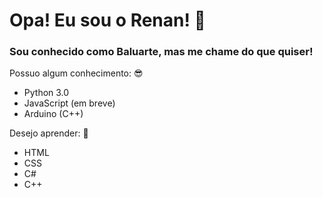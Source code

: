 # Opa! Eu sou o Renan! 🦊

### Sou conhecido como Baluarte, mas me chame do que quiser! 

Possuo algum conhecimento: 😎
* Python 3.0
* JavaScript (em breve)
* Arduino (C++)

Desejo aprender: 💭
* HTML
* CSS
* C#
* C++




